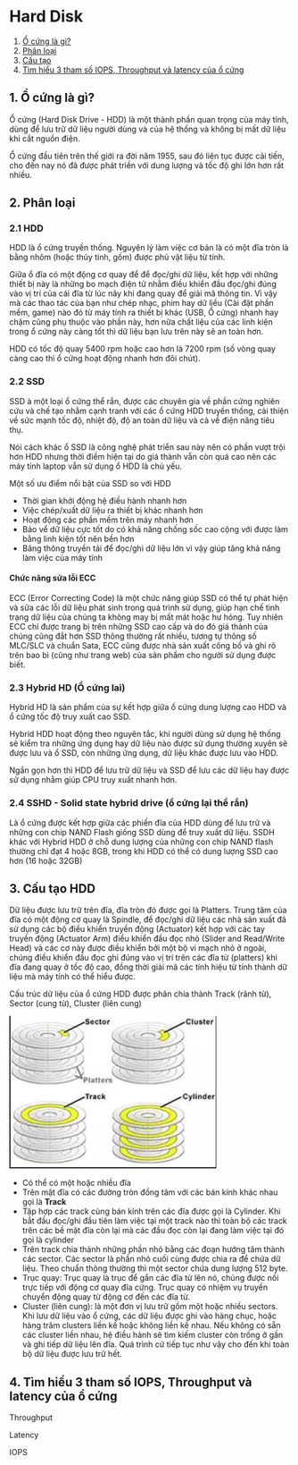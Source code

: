 # Hard Disk

1. [Ổ cứng là gì?](#dinhnghia)
2. [Phân loại](#phanloai)
3. [Cấu tạo](#cautao)
4. [Tìm hiểu 3 tham số IOPS, Throughput và latency của ổ cứng](#timhieu)

<a name="dinhnghia"></a>
## 1. Ổ cứng là gì?

Ổ cứng (Hard Disk Drive - HDD) là một thành phần quan trọng của máy tính, dùng để lưu trữ dữ liệu người dùng và của hệ thống và không bị mất dữ liệu khi cắt nguồn điện.

Ổ cứng đầu tiên trên thế giới ra đời năm 1955, sau đó liên tục được cải tiến, cho đến nay nó đã được phát triền với dung lượng và tốc độ ghi lớn hơn rất nhiều.


<a name="phanloai"></a>
## 2. Phân loại

### 2.1 HDD

HDD là ổ cứng truyền thống. Nguyên lý làm việc cơ bản là có một đĩa tròn là bằng nhôm (hoặc thủy tinh, gốm) được phủ vật liệu từ tính. 

Giữa ổ đĩa có một động cơ quay để để đọc/ghi dữ liệu, kết hợp với những thiết bị này là những bo mạch điện tử nhằm điều khiển đầu đọc/ghi đúng vào vị trí của cái đĩa từ lúc nãy khi đang quay để giải mã thông tin. Vì vậy mà các thao tác của bạn như chép nhạc, phim hay dữ liều (Cài đặt phần mềm, game) nào đó từ máy tính ra thiết bị khác (USB, Ổ cứng) nhanh hay chậm cũng phụ thuộc vào phần này, hơn nữa chất liệu của các linh kiện trong ổ cứng này càng tốt thì dữ liệu bạn lưu trên này sẽ an toàn hơn.

HDD có tốc độ quay 5400 rpm hoặc cao hơn là 7200 rpm (số vòng quay càng cao thì ổ cứng hoạt động nhanh hơn đôi chút).



### 2.2 SSD

SSD à một loại ổ cứng thể rắn, được các chuyên gia về phần cứng nghiên cứu và chế tạo nhằm cạnh tranh với các ổ cứng HDD truyền thống, cải thiện về sức mạnh tốc độ, nhiệt độ, độ an toàn dữ liệu và cả về điện năng tiêu thụ. 

Nói cách khác ổ SSD là công nghệ phát triển sau này nên có phần vượt trội hơn HDD nhưng thời điềm hiện tại do giá thành vẫn còn quá cao nên các máy tính laptop vẫn sử dụng ổ HDD là chủ yếu.

Một số ưu điểm nổi bật của SSD so với HDD

* Thời gian khởi động hệ điều hành nhanh hơn
* Việc chép/xuất dữ liệu ra thiết bị khác nhanh hơn
* Hoạt động các phần mềm trên máy nhanh hơn
* Bảo vể dữ liệu cực tốt do có khả năng chống sốc cao cộng với được làm bằng linh kiện tốt nên bền hơn
* Băng thông truyền tải để đọc/ghi dữ liệu lớn vì vậy giúp tăng khả năng làm việc của máy tính

#### Chức năng sửa lỗi ECC

ECC (Error Correcting Code) là một chức năng giúp SSD có thể tự phát hiện và sửa các lỗi dữ liệu phát sinh trong quá trình sử dụng, giúp hạn chế tình trạng dữ liệu của chúng ta không may bị mất mát hoặc hư hỏng. Tuy nhiên ECC chỉ được trang bị trên những SSD cao cấp và do đó giá thành của chúng cũng đắt hơn SSD thông thường rất nhiều, tương tự thông số MLC/SLC và chuẩn Sata, ECC cũng được nhà sản xuất công bố và ghi rõ trên bao bì (cũng như trang web) của sản phẩm cho người sử dụng được biết.

### 2.3 Hybrid HD (Ổ cứng lai)

Hybrid HD là sản phẩm của sự kết hợp giữa ổ cứng dung lượng cao HDD và ổ cứng tốc độ truy xuất cao SSD. 

Hybrid HDD hoạt động theo nguyên tắc, khi người dùng sử dụng hệ thống sẽ kiểm tra những ứng dụng hay dữ liệu nào được sử dụng thường xuyên sẽ được lưu và ổ SSD, còn những ứng dụng, dữ liệu khác được lưu vào HDD. 

Ngắn gọn hơn thì HDD để lưu trữ dữ liệu và SSD để lưu các dữ liệu hay được sử dụng nhằm giúp CPU truy xuất nhanh hơn.

### 2.4 SSHD - Solid state hybrid drive (ổ cứng lại thể rắn)

Là ổ cứng được kết hợp giữa các phiến đĩa của HDD dùng để lưu trữ và những con chip NAND Flash giống SSD dùng để truy xuất dữ liệu. SSDH khác với Hybrid HDD ở chỗ dung lượng của những con chip NAND flash thường chỉ đạt 4 hoặc 8GB, trong khi HDD có thể có dung lượng SSD cao hơn (16 hoặc 32GB)

<a name="cautao"></a>
## 3. Cấu tạo HDD

Dữ liệu được lưu trữ trên đĩa, đĩa tròn đó được gọi là Platters. Trung tâm của đĩa có một động cơ quay là Spindle, để đọc/ghi dữ liệu các nhà sản xuất đã sử dụng các bộ điều khiển truyền động (Actuator) kết hợp với các tay truyền động (Actuator Arm) điều khiển đầu đọc nhỏ (Slider and Read/Write Head) và các cơ này được điều khiển bởi một bộ vi mạch nhỏ ở ngoài, chúng điều khiển đầu đọc ghi đúng vào vị trí trên các đĩa từ (platters) khi đĩa đang quay ở tốc độ cao, đồng thời giải mã các tính hiệu từ tính thành dữ liệu mà máy tính có thể hiểu được.

Cấu trúc dữ liệu của ổ cứng HDD được phân chia thành Track (rãnh từ), Sector (cung từ), Cluster (liên cung)

<img src="img/8.png">

* Có thể có một hoặc nhiều đĩa
* Trên mặt đĩa có các đường tròn đồng tâm với các bán kính khác nhau gọi là **Track**
* Tập hợp các track cùng bán kính trên các đĩa được gọi là Cylinder. Khi bắt đầu đọc/ghi đầu tiên làm việc tại một track nào thì toàn bộ các track trên các bề mặt đĩa còn lại mà các đầu đọc còn lại đang làm việc tại đó gọi là cylinder
* Trên track chia thành những phần nhỏ bằng các đoạn hướng tâm thành các sector. Các sector là phần nhỏ cuối cùng được chia ra để chứa dữ liệu. Theo chuẩn thông thường thì một sector chứa dung lượng 512 byte.
* Trục quay: Trục quay là trục để gắn các đĩa từ lên nó, chúng được nối trực tiếp với động cơ quay đĩa cứng. Trục quay có nhiệm vụ truyền chuyển động quay từ động cơ đến các đĩa từ.
* Cluster (liên cung): là một đơn vị lưu trữ gồm một hoặc nhiều sectors. Khi lưu dữ liệu vào ổ cứng, các dữ liệu được ghi vào hàng chục, hoặc hàng trăm clusters liền kề hoặc không liền kề nhau. Nếu không có sẵn các cluster liền nhau, hệ điều hành sẽ tìm kiếm cluster còn trống ở gần và ghi tiếp dữ liệu lên đĩa. Quá trình cứ tiếp tục như vậy cho đến khi toàn bộ dữ liệu được lưu trữ hết.


<a name="timhieu"></a>
## 4. Tìm hiểu 3 tham số IOPS, Throughput và latency của ổ cứng 

Throughput

Latency

IOPS
